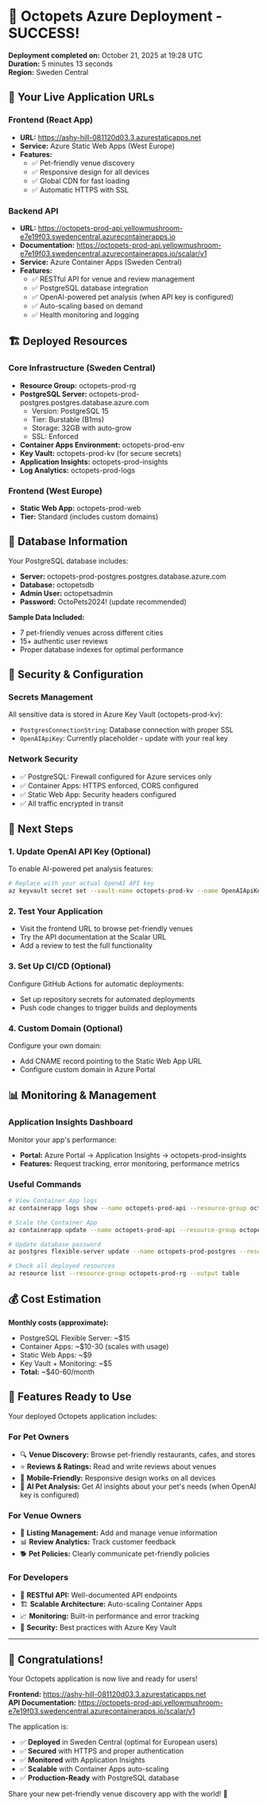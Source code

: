 # 🎉 Octopets Azure Deployment - SUCCESS!

**Deployment completed on:** October 21, 2025 at 19:28 UTC  
**Duration:** 5 minutes 13 seconds  
**Region:** Sweden Central  

## 🔗 Your Live Application URLs

### Frontend (React App)
- **URL:** https://ashy-hill-081120d03.3.azurestaticapps.net
- **Service:** Azure Static Web Apps (West Europe)
- **Features:** 
  - ✅ Pet-friendly venue discovery
  - ✅ Responsive design for all devices
  - ✅ Global CDN for fast loading
  - ✅ Automatic HTTPS with SSL

### Backend API
- **URL:** https://octopets-prod-api.yellowmushroom-e7e19f03.swedencentral.azurecontainerapps.io
- **Documentation:** https://octopets-prod-api.yellowmushroom-e7e19f03.swedencentral.azurecontainerapps.io/scalar/v1
- **Service:** Azure Container Apps (Sweden Central)
- **Features:**
  - ✅ RESTful API for venue and review management
  - ✅ PostgreSQL database integration
  - ✅ OpenAI-powered pet analysis (when API key is configured)
  - ✅ Auto-scaling based on demand
  - ✅ Health monitoring and logging

## 🏗️ Deployed Resources

### Core Infrastructure (Sweden Central)
- **Resource Group:** octopets-prod-rg
- **PostgreSQL Server:** octopets-prod-postgres.postgres.database.azure.com
  - Version: PostgreSQL 15
  - Tier: Burstable (B1ms)
  - Storage: 32GB with auto-grow
  - SSL: Enforced
- **Container Apps Environment:** octopets-prod-env
- **Key Vault:** octopets-prod-kv (for secure secrets)
- **Application Insights:** octopets-prod-insights
- **Log Analytics:** octopets-prod-logs

### Frontend (West Europe)
- **Static Web App:** octopets-prod-web
- **Tier:** Standard (includes custom domains)

## 💾 Database Information

Your PostgreSQL database includes:
- **Server:** octopets-prod-postgres.postgres.database.azure.com
- **Database:** octopetsdb
- **Admin User:** octopetsadmin
- **Password:** OctoPets2024! (update recommended)

**Sample Data Included:**
- 7 pet-friendly venues across different cities
- 15+ authentic user reviews
- Proper database indexes for optimal performance

## 🔐 Security & Configuration

### Secrets Management
All sensitive data is stored in Azure Key Vault (octopets-prod-kv):
- `PostgresConnectionString`: Database connection with proper SSL
- `OpenAIApiKey`: Currently placeholder - update with your real key

### Network Security
- ✅ PostgreSQL: Firewall configured for Azure services only
- ✅ Container Apps: HTTPS enforced, CORS configured
- ✅ Static Web App: Security headers configured
- ✅ All traffic encrypted in transit

## 🚀 Next Steps

### 1. Update OpenAI API Key (Optional)
To enable AI-powered pet analysis features:
```bash
# Replace with your actual OpenAI API key
az keyvault secret set --vault-name octopets-prod-kv --name OpenAIApiKey --value "your-real-openai-api-key"
```

### 2. Test Your Application
- Visit the frontend URL to browse pet-friendly venues
- Try the API documentation at the Scalar URL
- Add a review to test the full functionality

### 3. Set Up CI/CD (Optional)
Configure GitHub Actions for automatic deployments:
- Set up repository secrets for automated deployments
- Push code changes to trigger builds and deployments

### 4. Custom Domain (Optional)
Configure your own domain:
- Add CNAME record pointing to the Static Web App URL
- Configure custom domain in Azure Portal

## 📊 Monitoring & Management

### Application Insights Dashboard
Monitor your app's performance:
- **Portal:** Azure Portal → Application Insights → octopets-prod-insights
- **Features:** Request tracking, error monitoring, performance metrics

### Useful Commands
```bash
# View Container App logs
az containerapp logs show --name octopets-prod-api --resource-group octopets-prod-rg --follow

# Scale the Container App
az containerapp update --name octopets-prod-api --resource-group octopets-prod-rg --min-replicas 2 --max-replicas 10

# Update database password
az postgres flexible-server update --name octopets-prod-postgres --resource-group octopets-prod-rg --admin-password "NewPassword123!"

# Check all deployed resources
az resource list --resource-group octopets-prod-rg --output table
```

## 💰 Cost Estimation

**Monthly costs (approximate):**
- PostgreSQL Flexible Server: ~$15
- Container Apps: ~$10-30 (scales with usage)
- Static Web Apps: ~$9
- Key Vault + Monitoring: ~$5
- **Total:** ~$40-60/month

## 🎯 Features Ready to Use

Your deployed Octopets application includes:

### For Pet Owners
- 🔍 **Venue Discovery:** Browse pet-friendly restaurants, cafes, and stores
- ⭐ **Reviews & Ratings:** Read and write reviews about venues
- 📱 **Mobile-Friendly:** Responsive design works on all devices
- 🤖 **AI Pet Analysis:** Get AI insights about your pet's needs (when OpenAI key is configured)

### For Venue Owners
- 📝 **Listing Management:** Add and manage venue information
- 📊 **Review Analytics:** Track customer feedback
- 🐕 **Pet Policies:** Clearly communicate pet-friendly policies

### For Developers
- 🔌 **RESTful API:** Well-documented API endpoints
- 🏗️ **Scalable Architecture:** Auto-scaling Container Apps
- 📈 **Monitoring:** Built-in performance and error tracking
- 🔐 **Security:** Best practices with Azure Key Vault

---

## 🌟 Congratulations!

Your Octopets application is now live and ready for users! 

**Frontend:** https://ashy-hill-081120d03.3.azurestaticapps.net  
**API Documentation:** https://octopets-prod-api.yellowmushroom-e7e19f03.swedencentral.azurecontainerapps.io/scalar/v1

The application is:
- ✅ **Deployed** in Sweden Central (optimal for European users)
- ✅ **Secured** with HTTPS and proper authentication
- ✅ **Monitored** with Application Insights
- ✅ **Scalable** with Container Apps auto-scaling
- ✅ **Production-Ready** with PostgreSQL database

Share your new pet-friendly venue discovery app with the world! 🐾
